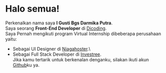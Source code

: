 # Halo semua! 

Perkenalkan nama saya **I Gusti Bgs Darmika Putra**.\
Saya seorang **Front-End Developer** di [Dicoding](https://www.dicoding.com/).\
Saya Pernah mengikuti program Virtual Internship dibeberapa perusahaan yaitu:
* Sebagai  UI Designer di [Niagahoster](https://www.niagahoster.co.id/).\
* Sebagai Full Stack Developer di [Investree](https://investree.id/).\
Jika kamu tertarik untuk berkenalan denganku, silakan ikuti akun [Github](https://github.com/gstbgsdarmika)ku ya.
